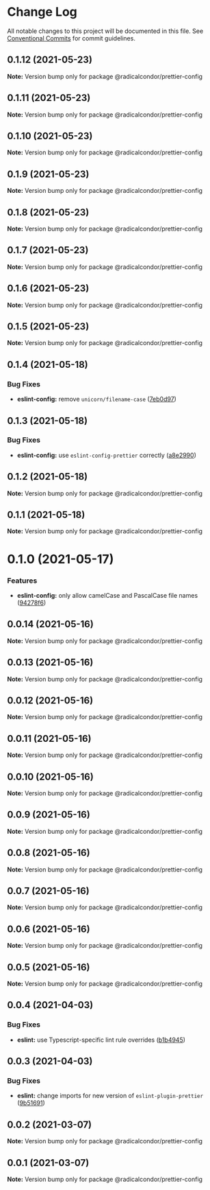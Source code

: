 # Change Log

All notable changes to this project will be documented in this file.
See [Conventional Commits](https://conventionalcommits.org) for commit guidelines.

## 0.1.12 (2021-05-23)

**Note:** Version bump only for package @radicalcondor/prettier-config





## 0.1.11 (2021-05-23)

**Note:** Version bump only for package @radicalcondor/prettier-config





## 0.1.10 (2021-05-23)

**Note:** Version bump only for package @radicalcondor/prettier-config





## 0.1.9 (2021-05-23)

**Note:** Version bump only for package @radicalcondor/prettier-config





## 0.1.8 (2021-05-23)

**Note:** Version bump only for package @radicalcondor/prettier-config





## 0.1.7 (2021-05-23)

**Note:** Version bump only for package @radicalcondor/prettier-config





## 0.1.6 (2021-05-23)

**Note:** Version bump only for package @radicalcondor/prettier-config





## 0.1.5 (2021-05-23)

**Note:** Version bump only for package @radicalcondor/prettier-config





## 0.1.4 (2021-05-18)


### Bug Fixes

* **eslint-config:** remove `unicorn/filename-case` ([7eb0d97](https://github.com/radicalcondor/config/commit/7eb0d9736902157deb5df339148b7ff30d68ab0c))





## 0.1.3 (2021-05-18)


### Bug Fixes

* **eslint-config:** use `eslint-config-prettier` correctly ([a8e2990](https://github.com/radicalcondor/config/commit/a8e2990ebe0f023b7f894290650e35081ebdd05f))





## 0.1.2 (2021-05-18)

**Note:** Version bump only for package @radicalcondor/prettier-config





## 0.1.1 (2021-05-18)

**Note:** Version bump only for package @radicalcondor/prettier-config





# 0.1.0 (2021-05-17)


### Features

* **eslint-config:** only allow camelCase and PascalCase file names ([94278f6](https://github.com/radicalcondor/config/commit/94278f6637f55317b8f2d86257befcfa8ceb21d2))





## 0.0.14 (2021-05-16)

**Note:** Version bump only for package @radicalcondor/prettier-config





## 0.0.13 (2021-05-16)

**Note:** Version bump only for package @radicalcondor/prettier-config





## 0.0.12 (2021-05-16)

**Note:** Version bump only for package @radicalcondor/prettier-config





## 0.0.11 (2021-05-16)

**Note:** Version bump only for package @radicalcondor/prettier-config





## 0.0.10 (2021-05-16)

**Note:** Version bump only for package @radicalcondor/prettier-config





## 0.0.9 (2021-05-16)

**Note:** Version bump only for package @radicalcondor/prettier-config





## 0.0.8 (2021-05-16)

**Note:** Version bump only for package @radicalcondor/prettier-config





## 0.0.7 (2021-05-16)

**Note:** Version bump only for package @radicalcondor/prettier-config





## 0.0.6 (2021-05-16)

**Note:** Version bump only for package @radicalcondor/prettier-config





## 0.0.5 (2021-05-16)

**Note:** Version bump only for package @radicalcondor/prettier-config





## 0.0.4 (2021-04-03)


### Bug Fixes

* **eslint:** use Typescript-specific lint rule overrides ([b1b4945](https://github.com/radicalcondor/config/commit/b1b49459a5bf1bc7740ee0be11b534598bf3e3f9))





## 0.0.3 (2021-04-03)


### Bug Fixes

* **eslint:** change imports for new version of `eslint-plugin-prettier` ([9b51691](https://github.com/radicalcondor/config/commit/9b516912b2675d58d85d8393ca078fd63911285f))





## 0.0.2 (2021-03-07)

**Note:** Version bump only for package @radicalcondor/prettier-config





## 0.0.1 (2021-03-07)

**Note:** Version bump only for package @radicalcondor/prettier-config

